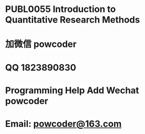 # PUBL0055 Introduction to Quantitative Research Methods
# 加微信 powcoder

# QQ 1823890830

# Programming Help Add Wechat powcoder

# Email: powcoder@163.com

